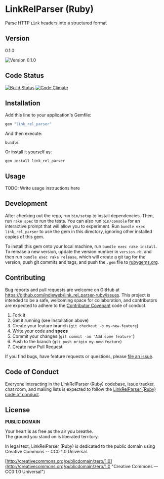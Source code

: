 # LinkRelParser (Ruby)

Parse HTTP `Link` headers into a structured format


## Version

0.1.0

![Version 0.1.0](https://img.shields.io/badge/VERSION-0.1.0-green.svg)


## Code Status

[![Build Status](https://travis-ci.org/indieweb/link_rel_parser-ruby.svg?branch=master)](https://travis-ci.org/indieweb/link_rel_parser-ruby)
[![Code Climate](https://codeclimate.com/github/indieweb/link_rel_parser-ruby/badges/gpa.svg)](https://codeclimate.com/github/indieweb/link_rel_parser-ruby)


## Installation

Add this line to your application's Gemfile:

```ruby
gem "link_rel_parser"
```

And then execute:

```
bundle
```

Or install it yourself as:

```
gem install link_rel_parser
```


## Usage

TODO: Write usage instructions here


## Development

After checking out the repo, run `bin/setup` to install dependencies. Then, run `rake spec` to run the tests. You can also run `bin/console` for an interactive prompt that will allow you to experiment. Run `bundle exec link_rel_parser` to use the gem in this directory, ignoring other installed copies of this gem.

To install this gem onto your local machine, run `bundle exec rake install`. To release a new version, update the version number in `version.rb`, and then run `bundle exec rake release`, which will create a git tag for the version, push git commits and tags, and push the `.gem` file to [rubygems.org](https://rubygems.org).


## Contributing

Bug reports and pull requests are welcome on GitHub at https://github.com/indieweb/link_rel_parser-ruby/issues. This project is intended to be a safe, welcoming space for collaboration, and contributors are expected to adhere to the [Contributor Covenant](http://contributor-covenant.org) code of conduct.

1. Fork it
2. Get it running (see Installation above)
3. Create your feature branch (`git checkout -b my-new-feature`)
4. Write your code and **specs**
5. Commit your changes (`git commit -am 'Add some feature'`)
6. Push to the branch (`git push origin my-new-feature`)
7. Create new Pull Request

If you find bugs, have feature requests or questions, please
[file an issue](https://github.com/indieweb/link_rel_parser-ruby/issues).


## Code of Conduct

Everyone interacting in the LinkRelParser (Ruby) codebase, issue tracker, chat room, and mailing lists is expected to follow the
[LinkRelParser (Ruby) code of conduct](https://github.com/indieweb/link_rel_parser-ruby/blob/master/CODE_OF_CONDUCT.md).


## License

**PUBLIC DOMAIN**

Your heart is as free as the air you breathe. <br>
The ground you stand on is liberated territory.

In legal text, LinkRelParser (Ruby) is dedicated to the public domain
using Creative Commons -- CC0 1.0 Universal.

[http://creativecommons.org/publicdomain/zero/1.0](http://creativecommons.org/publicdomain/zero/1.0 "Creative Commons &mdash; CC0 1.0 Universal")
